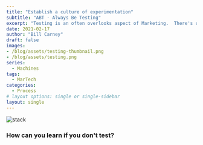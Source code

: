 ```yaml
---
title: "Establish a culture of experimentation"
subtitle: "ABT - Always Be Testing"
excerpt: "Testing is an often overlooks aspect of Marketing.  There's usually not a great amount of support for failing and given the pressures of Marketing most are risk adverse. This is exactly the opposit attitude you need for a progressive group.  You want to push boundries, you need to push boundries!"
date: 2021-02-17
author: "Bill Carney"
draft: false
images:
- /blog/assets/testing-thumbnail.png
- /blog/assets/testing.png
series:
  - Machines
tags:
  - MarTech
categories:
  - Process
# layout options: single or single-sidebar
layout: single
---
```


![stack](/blog/assets/testing.png)

### How can you learn if you don't test?

